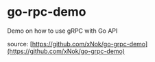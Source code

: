 # go-rpc-demo

Demo on how to use gRPC with Go API

source: [https://github.com/xNok/go-grpc-demo](https://github.com/xNok/go-grpc-demo)
